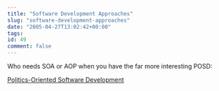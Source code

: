 ```yaml
---
title: "Software Development Approaches"
slug: "software-development-approaches"
date: "2005-04-27T13:02:42+00:00"
tags:
id: 49
comment: false
---
```


<div style="clear:both;"></div>Who needs SOA or AOP when you have the far more interesting POSD:

[Politics-Oriented Software Development
](http://www.kuro5hin.org/story/2005/1/28/32622/4244)<div style="clear:both; padding-bottom: 0.25em;"></div>
